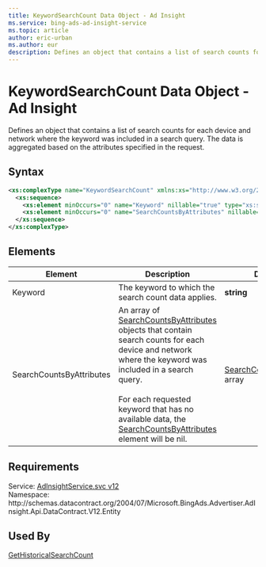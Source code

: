 ```yaml
---
title: KeywordSearchCount Data Object - Ad Insight
ms.service: bing-ads-ad-insight-service
ms.topic: article
author: eric-urban
ms.author: eur
description: Defines an object that contains a list of search counts for each device and network where the keyword was included in a search query.
---
```

# KeywordSearchCount Data Object - Ad Insight
Defines an object that contains a list of search counts for each device and network where the keyword was included in a search query. The data is aggregated based on the attributes specified in the request.

## Syntax
```xml
<xs:complexType name="KeywordSearchCount" xmlns:xs="http://www.w3.org/2001/XMLSchema">
  <xs:sequence>
    <xs:element minOccurs="0" name="Keyword" nillable="true" type="xs:string" />
    <xs:element minOccurs="0" name="SearchCountsByAttributes" nillable="true" type="tns:ArrayOfSearchCountsByAttributes" />
  </xs:sequence>
</xs:complexType>
```

## <a name="elements"></a>Elements

|Element|Description|Data Type|
|-----------|---------------|-------------|
|<a name="keyword"></a>Keyword|The keyword to which the search count data applies.|**string**|
|<a name="searchcountsbyattributes"></a>SearchCountsByAttributes|An array of [SearchCountsByAttributes](searchcountsbyattributes.md) objects that contain search counts for each device and network where the keyword was included in a search query.<br /><br />For each requested keyword that has no available data, the [SearchCountsByAttributes](searchcountsbyattributes.md) element will be nil.|[SearchCountsByAttributes](searchcountsbyattributes.md) array|

## Requirements
Service: [AdInsightService.svc v12](https://adinsight.api.bingads.microsoft.com/Api/Advertiser/AdInsight/v11/AdInsightService.svc)  
Namespace: http\://schemas.datacontract.org/2004/07/Microsoft.BingAds.Advertiser.AdInsight.Api.DataContract.V12.Entity  

## Used By
[GetHistoricalSearchCount](gethistoricalsearchcount.md)  
